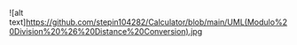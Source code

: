 ![alt text]https://github.com/stepin104282/Calculator/blob/main/UML(Modulo%20Division%20%26%20Distance%20Conversion).jpg
